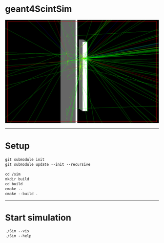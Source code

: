 # geant4ScintSim


<img src="./docs/sim_pic_v1_0000.png" alt="sim_pic"/>

---
# Setup

```
git submodule init
git submodule update --init --recursive

cd /sim
mkdir build
cd build
cmake ..
cmake --build .
```
---
# Start simulation

```
./Sim --vis
./Sim --help
```
